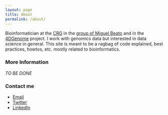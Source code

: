 ```yaml
---
layout: page
title: About
permalink: /about/
---
```


Bioinformatician at the [CRG](http://www.crg.eu/) in the [group of Miguel Beato](http://www.crg.eu/en/miguel_beato) and in the [4DGenome](http://www.crg.eu/en/content/research/4dgenome-erc-synergy-project) project. I work with genomics data but interested in data science in general. This site is meant to be a ragbag of code explained, best practices, howtos, etc. mostly related to bioinformatics.

### More Information

*TO BE DONE*

### Contact me
- [Email](javier.quilez@crg.eu) 
- [Twitter](https://twitter.com/jaquol)
- [LinkedIn](https://es.linkedin.com/in/jquilez)
